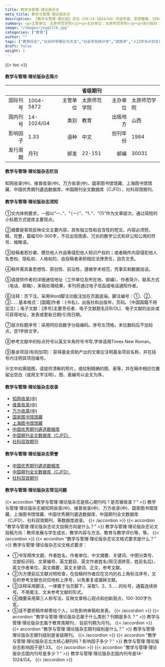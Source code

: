 ```yaml
---
title: 教学与管理·理论版杂志
meta_title: 教学与管理·理论版杂志
description: 《教学与管理·理论版》杂志（CN:14-1024/G4）内容丰富、思想健康，1984年创刊，目前以月刊形式发行，刊物对外积极扩大宣传，致力于提高杂志质量与影响。杂志始终致力于报道教育领域的最新研究成果，反映教育学科的发展趋势，引领教育学科发展的前沿，并促进教育事业的发展。 《教学与管理·理论版》主要刊载教育相关领域的研究成果与实践。这些内容不仅涵盖了教育理论、教学方法、学校管理等方面，还涉及了学生管理、教学内容、教学方略等多个方面。同时，该杂志还关注教育政策、教育改革等热点话题，为教育工作者提供全面、深入的教育资讯。 不仅是一个学术交流的平台，更是一个推动教育事业发展的重要力量。通过刊载高质量的教育文章和研究成果，该杂志为教育工作者提供了宝贵的参考和借鉴，促进了教育理论的创新和实践的进步。同时，该杂志还积极参与各种学术交流活动，加强了国内外同行之间的交流与合作，推动了教育事业的国际化发展。总的来说，《教学与管理·理论版》以其独特的办刊理念、丰富的内容、广泛的影响力以及显著的社会贡献，成为了教育领域不可或缺的重要期刊之一。
summary: <p>主管单位：太原师范学院</p><p>主办单位：太原师范学院</p><p>发行级别：省级期刊</p><p>发行周期：月刊</p>
image: "/images/jxyglllb.jpg"
categories: ["教育"]
author: ""
tags: ["教育综合","社会科学理论与方法","社会学及统计学","民族学","人口学与计划生育","人才学与劳动科学","教育理论与教育管理","学前教育","初等教育","中等教育","高等教育","职业教育","成人教育与特殊教育","体育",]
draft: false
weight: 1
---
```


{{< toc >}}

#### 教学与管理·理论版杂志简介
|               |                               |               | 省级期刊        |               |                           |
| ------------: | :---------------------------- | ------------: | :---------------------------- | ------------: | :------------------------ |
| 国际刊号      | 1004-5872   | 主管单位      | 太原师范学院     | 主办单位      | 太原师范学院     |
| 国内刊号      | 14-1024/G4        | 类别          | 教育       | 出版地方      | 山西           |
| 影响因子      | 1.33        | 语种          | 中文             | 创刊年份      | 1984    |
| 发行周期      | 月刊    | 邮发          | 22-151              | 邮编          | 30031      |

#### 教学与管理·理论版杂志栏目
<span>知网收录(中)</span>、<span>维普收录(中)</span>、<span>万方收录(中)</span>、<span>国家图书馆馆藏</span>、<span>上海图书馆馆藏</span>、<span>中国优秀期刊遴选数据库</span>、<span>中国期刊全文数据库（CJFD）</span>、<span>社科双效期刊</span>、

#### 教学与管理·理论版杂志须知
<p><p>
	①文内体例要求，一般以“一、”、“（一）”、“1．”、“(1)”作为文章层次，通过简短的小标题方式提炼主要观点。
</p><p>
	②摘要是客观反映论文主要内容，具有独立性和自含性的短文。内容必须短、精、完整，篇幅100-300字，不应出现图表、冗长的数学公式和非公知公用的符号、缩略语。
</p><p>
	③投稿者若抄袭、模仿他人作品等侵犯他人知识产权的；或者稿件内容侵犯他人名誉权、隐私权、人格权的，由投稿者承担相应法律责任，自负文责。
</p><p>
	④稿件需具备思想性、原创性、前沿性，遵循学术规范，凭事实和数据说话。
</p><p>
	⑤请提供作者的详细通信地址（工作单位及所在地、邮编）、作者简介、联系方式（电话、邮箱），来稿处理结果，本刊将通过电子信函或电话通知作者。
</p><p>
	⑥注释：页下注，采用Word脚注功能注加在页面底端。脚注编号：①、②、③……基本格式：[国籍]作者：《书名》，出版社和出版年，页码。（中国国籍不用加注）；电子文献：[序号]主要责任者．电子文献题名[EB/OL]．电子文献的出处或可获得地址，发表或更新日期/引用日期。
</p><p>
	⑦层次标题序号：采用阿拉伯数字分级编码。序号左顶格，末位数码后不加标点，空1字排文字。
</p><p>
	⑧参考文献中的标点符号以英文半角符号书写,字体请用Times New Roman。
</p><p>
	⑨基金项目(有则加项)：获得基金资助产出的文章应注明基金项目名称，并在括号内注明其项目编号。
</p><p>
	⑩文中如需插图，请提供清晰的照片，或绘制精确的图、表等，并在稿中相应位置留出空白（或用文字注明）。图、表编号以全文为序。
</p></p>


#### 教学与管理·理论版杂志收录
<ul>
    <li class="inline-block">
        <a class="bg-theme-light hover:bg-primary dark:bg-darkmode-theme-light dark:hover:bg-darkmode-primary dark:hover:text-dark m-1 block rounded px-3 py-1 hover:text-white" href="#教学与管理·理论版杂志收录">
        知网收录(中)
        </a>
    </li>
    <li class="inline-block">
        <a class="bg-theme-light hover:bg-primary dark:bg-darkmode-theme-light dark:hover:bg-darkmode-primary dark:hover:text-dark m-1 block rounded px-3 py-1 hover:text-white" href="#教学与管理·理论版杂志收录">
        维普收录(中)
        </a>
    </li>
    <li class="inline-block">
        <a class="bg-theme-light hover:bg-primary dark:bg-darkmode-theme-light dark:hover:bg-darkmode-primary dark:hover:text-dark m-1 block rounded px-3 py-1 hover:text-white" href="#教学与管理·理论版杂志收录">
        万方收录(中)
        </a>
    </li>
    <li class="inline-block">
        <a class="bg-theme-light hover:bg-primary dark:bg-darkmode-theme-light dark:hover:bg-darkmode-primary dark:hover:text-dark m-1 block rounded px-3 py-1 hover:text-white" href="#教学与管理·理论版杂志收录">
        国家图书馆馆藏
        </a>
    </li>
    <li class="inline-block">
        <a class="bg-theme-light hover:bg-primary dark:bg-darkmode-theme-light dark:hover:bg-darkmode-primary dark:hover:text-dark m-1 block rounded px-3 py-1 hover:text-white" href="#教学与管理·理论版杂志收录">
        上海图书馆馆藏
        </a>
    </li>
    <li class="inline-block">
        <a class="bg-theme-light hover:bg-primary dark:bg-darkmode-theme-light dark:hover:bg-darkmode-primary dark:hover:text-dark m-1 block rounded px-3 py-1 hover:text-white" href="#教学与管理·理论版杂志收录">
        中国优秀期刊遴选数据库
        </a>
    </li>
    <li class="inline-block">
        <a class="bg-theme-light hover:bg-primary dark:bg-darkmode-theme-light dark:hover:bg-darkmode-primary dark:hover:text-dark m-1 block rounded px-3 py-1 hover:text-white" href="#教学与管理·理论版杂志收录">
        中国期刊全文数据库（CJFD）
        </a>
    </li>
    <li class="inline-block">
        <a class="bg-theme-light hover:bg-primary dark:bg-darkmode-theme-light dark:hover:bg-darkmode-primary dark:hover:text-dark m-1 block rounded px-3 py-1 hover:text-white" href="#教学与管理·理论版杂志收录">
        社科双效期刊
        </a>
    </li>
</ul>



#### 教学与管理·理论版杂志荣誉
<ul>
    <li class="inline-block">
        <a class="bg-theme-light hover:bg-primary dark:bg-darkmode-theme-light dark:hover:bg-darkmode-primary dark:hover:text-dark m-1 block rounded px-3 py-1 hover:text-white" href="#教学与管理·理论版杂志荣誉">
        中国优秀期刊遴选数据库
        </a>
    </li>
    <li class="inline-block">
        <a class="bg-theme-light hover:bg-primary dark:bg-darkmode-theme-light dark:hover:bg-darkmode-primary dark:hover:text-dark m-1 block rounded px-3 py-1 hover:text-white" href="#教学与管理·理论版杂志荣誉">
        中国期刊全文数据库（CJFD）
        </a>
    </li>
    <li class="inline-block">
        <a class="bg-theme-light hover:bg-primary dark:bg-darkmode-theme-light dark:hover:bg-darkmode-primary dark:hover:text-dark m-1 block rounded px-3 py-1 hover:text-white" href="#教学与管理·理论版杂志荣誉">
        社科双效期刊
        </a>
    </li>
</ul>












#### 教学与管理·理论版杂志常见问题
{{< accordion "教学与管理·理论版杂志是核心期刊吗？是否被收录？" >}}
教学与管理·理论版杂志被知网收录(中)、维普收录(中)、万方收录(中)、国家图书馆馆藏、上海图书馆馆藏、中国优秀期刊遴选数据库、中国期刊全文数据库（CJFD）、社科双效期刊、等数据库收录。
{{< /accordion >}}
{{< accordion "教学与管理·理论版杂志论文投稿方向是什么？" >}}
教学与管理·理论版杂志论文投稿方向：教师发展与学生成长、教学内容与方法、教育与教学评价等、等。
{{< /accordion >}}
{{< accordion "教学与管理·理论版杂志论文格式要求是什么？" >}}
教学与管理·理论版杂志论文格式要求：
- ①书写顺序文题、作者姓名、作者单位、中文摘要、关键词、中图分类号、文献标识码、文章编号、英文题目、英文作者姓名(用汉语拼音，姓前名后)，英文作者单位、英文摘要、英文关键词、正文、参考文献。
- ②为方便前后文献对照检查，在投稿时作者应在文内的右上角标注序号，文后的参考文献也对应地标上序号，以免重复或漏掉文献。
- ③注释采用脚注，一律置于当页脚下，采取1、2、3……的标号，通篇连续排号。不用尾注、文末参考文献的形式。
- ④摘要采用第三人称写法，反映文章核心观点和创新观点，100-300字为宜。
- ⑤请不要把稿件邮寄给个人，以免影响审稿和发表。
{{< /accordion >}}
{{< accordion "教学与管理·理论版杂志属于什么类别？刊期是多久？" >}}
教学与管理·理论版杂志属于教育类期刊， 目前刊期为月刊。
{{< /accordion >}}
{{< accordion "教学与管理·理论版杂志期刊级别是什么？" >}}
教学与管理·理论版杂志期刊级别是省级期刊。
{{< /accordion >}}
{{< accordion "教学与管理·理论版杂志北大核心期刊吗？影响因子多少？" >}}
教学与管理·理论版杂志影响因子是1.33。
{{< /accordion >}}
{{< accordion "教学与管理·理论版杂志国内刊号是多少？" >}}
教学与管理·理论版杂志国内刊号是14-1024/G4。
{{< /accordion >}}